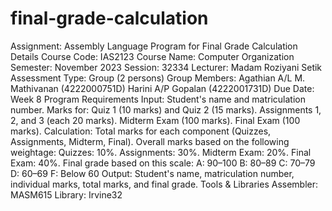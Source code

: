 # final-grade-calculation

Assignment: Assembly Language Program for Final Grade Calculation
Details
Course Code: IAS2123
Course Name: Computer Organization
Semester: November 2023
Session: 32334
Lecturer: Madam Roziyani Setik
Assessment Type: Group (2 persons)
Group Members:
Agathian A/L M. Mathivanan (4222000751D)
Harini A/P Gopalan (4222001731D)
Due Date: Week 8
Program Requirements
Input:
Student's name and matriculation number.
Marks for:
Quiz 1 (10 marks) and Quiz 2 (15 marks).
Assignments 1, 2, and 3 (each 20 marks).
Midterm Exam (100 marks).
Final Exam (100 marks).
Calculation:
Total marks for each component (Quizzes, Assignments, Midterm, Final).
Overall marks based on the following weightage:
Quizzes: 10%.
Assignments: 30%.
Midterm Exam: 20%.
Final Exam: 40%.
Final grade based on this scale:
A: 90–100
B: 80–89
C: 70–79
D: 60–69
F: Below 60
Output:
Student's name, matriculation number, individual marks, total marks, and final grade.
Tools & Libraries
Assembler: MASM615
Library: Irvine32
